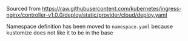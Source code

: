 Sourced from https://raw.githubusercontent.com/kubernetes/ingress-nginx/controller-v1.0.0/deploy/static/provider/cloud/deploy.yaml

Namespace definition has been moved to `namespace.yaml` because kustomize does not like it to be in the base
